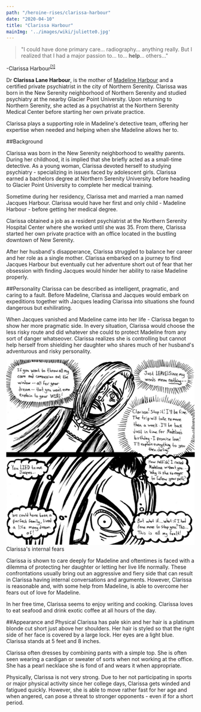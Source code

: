 ```yaml
---
path: "/heroine-rises/clarissa-harbour"
date: "2020-04-10"
title: "Clarissa Harbour"
mainImg: '../images/wiki/juliette0.jpg'
---
```

<div class="char-quote">
<blockquote>
 "I could have done primary care... radiography... anything really. But I realized that I had a major passion to... to... <b>help</b>... others..."
</blockquote>
<p>-Clarissa Harbour<sup><a href="https://www.ezequielespinoza.com/heroine-rises/3/5">[1]</a></sup></p>
</div>

Dr **Clarissa Lane Harbour**, is the mother of [Madeline Harbour](https://www.ezequielespinoza.com/heroine-rises/madeline-harbour) and a certified private psychiatrist in the city of Northern Serenity. Clarissa was born in the New Serenity neighborhood of Northern Serenity and studied psychiatry at the nearby Glacier Point University. Upon returning to Northern Serenity, she acted as a psychatrist at the Northern Serenity Medical Center before starting her own private practice. 

Clarissa plays a supporting role in Madeline's detective team, offering her expertise when needed and helping when she Madeline allows her to.

##Background

Clarissa was born in the New Serenity neighborhood to wealthy parents. During her childhood, it is implied that she briefly acted as a small-time detective. As a young woman, Clarissa devoted herself to studying psychiatry - specializing in issues faced by adolescent girls. Clarissa earned a bachelors degree at Northern Serenity University before heading to Glacier Point University to complete her medical training. 

Sometime during her residency, Clarissa met and married a man named Jacques Harbour. Clarissa would have her first and only child - Madeline Harbour - before getting her medical degree.  

Clarissa obtained a job as a resident psychiatrist at the Northern Serenity Hospital Center where she worked until she was 35. From there, Clarissa started her own private practice with an office located in the bustling downtown of New Serenity.

After her husband's disapperance, Clarissa struggled to balance her career and her role as a single mother. Clarissa embarked on a journey to find Jacques Harbour but eventually cut her adventure short out of fear that her obsession with finding Jacques would hinder her ability to raise Madeline properly.

##Personality
Clarissa can be described as intelligent, pragmatic, and caring to a fault. Before Madeline, Clarissa and Jacques would embark on expeditions together with Jacques leading Clarissa into situations she found dangerous but exhilirating. 

When Jacques vanished and Madeline came into her life - Clarissa began to show her more pragmatic side. In every situation, Clarissa would choose the less risky route and did whatever she could to protect Madeline from any sort of danger whatseover. Clarissa realizes she is controlling but cannot help herself from shielding her daughter who shares much of her husband's adventurous and risky personality.

<div class="wiki-char-section-image">
<img src="../images/wiki/clarissa0.jpg" alt="Clarissa Harbour Episode"></img>
<figcaption>Clarissa's internal fears</figcaption>
</div>

Clarissa is shown to care deeply for Madeline and oftentimes is faced with a dilemma of protecting her daughter or letting her live life normally. These confrontations usually bring out an aggressive and fiery side that can result in Clarissa having internal conversations and arguments. However, Clarissa is reasonable and, with some help from Madeline, is able to overcome her fears out of love for Madeline.

In her free time, Clarissa seems to enjoy writing and cooking. Clarissa loves to eat seafood and drink exotic coffee at all hours of the day.

##Appearance and Physical
Clarissa has pale skin and her hair is a platinum blonde cut short just above her shoulders. Her hair is styled so that the right side of her face is covered by a large lock. Her eyes are a light blue. Clarissa stands at 5 feet and 8 inches.

Clarissa often dresses by combining pants with a simple top. She is often seen wearing a cardigan or sweater of sorts when not working at the office. She has a pearl necklace she is fond of and wears it when appropriate.

Physically, Clarissa is not very strong. Due to her not participating in sports or major physical activity since her college days, Clarissa gets winded and fatigued quickly. However, she is able to move rather fast for her age and when angered, can pose a threat to stronger opponents - even if for a short period.

